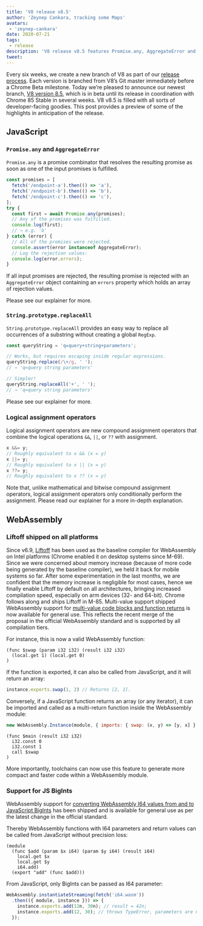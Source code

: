 ```yaml
---
title: 'V8 release v8.5'
author: 'Zeynep Cankara, tracking some Maps'
avatars:
 - 'zeynep-cankara'
date: 2020-07-21
tags:
 - release
description: 'V8 release v8.5 features Promise.any, AggregateError and Support for JS BigInts'
tweet:
---
```

Every six weeks, we create a new branch of V8 as part of our [release process](https://v8.dev/docs/release-process). Each version is branched from V8’s Git master immediately before a Chrome Beta milestone. Today we’re pleased to announce our newest branch, [V8 version 8.5](https://chromium.googlesource.com/v8/v8.git/+log/branch-heads/8.5), which is in beta until its release in coordination with Chrome 85 Stable in several weeks. V8 v8.5 is filled with all sorts of developer-facing goodies. This post provides a preview of some of the highlights in anticipation of the release.

## JavaScript

### `Promise.any` and `AggregateError`

`Promise.any` is a promise combinator that resolves the resulting promise as soon as one of the input promises is fulfilled.

```js
const promises = [
  fetch('/endpoint-a').then(() => 'a'),
  fetch('/endpoint-b').then(() => 'b'),
  fetch('/endpoint-c').then(() => 'c'),
];
try {
  const first = await Promise.any(promises);
  // Any of the promises was fulfilled.
  console.log(first);
  // → e.g. 'b'
} catch (error) {
  // All of the promises were rejected.
  console.assert(error instanceof AggregateError);
  // Log the rejection values:
  console.log(error.errors);
}
```

If all input promises are rejected, the resulting promise is rejected with an `AggregateError` object containing an `errors` property which holds an array of rejection values.

Please see our explainer for more.

### `String.prototype.replaceAll`

`String.prototype.replaceAll` provides an easy way to replace all occurrences of a substring without creating a global `RegExp`.

```js
const queryString = 'q=query+string+parameters';

// Works, but requires escaping inside regular expressions.
queryString.replace(/\+/g, ' ');
// → 'q=query string parameters'

// Simpler!
queryString.replaceAll('+', ' ');
// → 'q=query string parameters'
```

Please see our explainer for more.

### Logical assignment operators

Logical assignment operators are new compound assignment operators that combine the logical operations `&&`, `||`, or `??` with assignment.

```javascript
x &&= y;
// Roughly equivalent to x && (x = y)
x ||= y;
// Roughly equivalent to x || (x = y)
x ??= y;
// Roughly equivalent to x ?? (x = y)
```

Note that, unlike mathematical and bitwise compound assignment operators, logical assignment operators only conditionally perform the assignment. Please read our explainer for a more in-depth explanation.

## WebAssembly

### Liftoff shipped on all platforms

Since v6.9, [Liftoff](https://v8.dev/blog/liftoff) has been used as the baseline compiler for WebAssembly on Intel platforms (Chrome enabled it on desktop systems since M-69). Since we were concerned about memory increase (because of more code being generated by the baseline compiler), we held it back for mobile systems so far. After some experimentation in the last months, we are confident that the memory increase is negligible for most cases, hence we finally enable Liftoff by default on all architectures, bringing increased compilation speed, especially on arm devices (32- and 64-bit). Chrome follows along and ships Liftoff in M-85.
Multi-value support shipped
WebAssembly support for [multi-value code blocks and function returns](https://github.com/WebAssembly/multi-value) is now available for general use. This reflects the recent merge of the proposal in the official WebAssembly standard and is supported by all compilation tiers.

For instance, this is now a valid WebAssembly function:

```wasm
(func $swap (param i32 i32) (result i32 i32)
  (local.get 1) (local.get 0)
)
```

If the function is exported, it can also be called from JavaScript, and it will return an array:

```javascript
instance.exports.swap(1, 2) // Returns [2, 1].
```

Conversely, if a JavaScript function returns an array (or any iterator), it can be imported and called as a multi-return function inside the WebAssembly module:

```javascript
new WebAssembly.Instance(module, { imports: { swap: (x, y) => [y, x] } });
```

```wasm
(func $main (result i32 i32)
  i32.const 0
  i32.const 1
  call $swap
)
```

More importantly, toolchains can now use this feature to generate more compact and faster code within a WebAssembly module.

### Support for JS BigInts

WebAssembly support for [converting WebAssembly I64 values from and to JavaScript BigInts](https://github.com/WebAssembly/JS-BigInt-integration) has been shipped and is available for general use as per the latest change in the official standard.

Thereby WebAssembly functions with I64 parameters and return values can be called from JavaScript without precision loss:

```wasm
(module
  (func $add (param $x i64) (param $y i64) (result i64)
    local.get $x
    local.get $y
    i64.add)
  (export "add" (func $add)))
```

From JavaScript, only BigInts can be passed as I64 parameter:

```javascript
WebAssembly.instantiateStreaming(fetch('i64.wasm'))
  .then(({ module, instance })) => {
    instance.exports.add(12n, 30n); // result = 42n;
    instance.exports.add(12, 30); // throws TypeError, parameters are not of type BigInt.
  });
```
